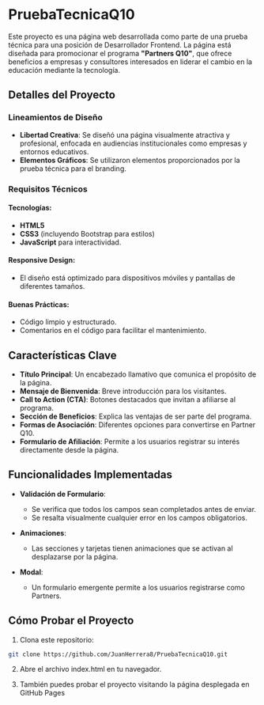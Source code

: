 # PruebaTecnicaQ10

Este proyecto es una página web desarrollada como parte de una prueba técnica para una posición de Desarrollador Frontend. La página está diseñada para promocionar el programa **"Partners Q10"**, que ofrece beneficios a empresas y consultores interesados en liderar el cambio en la educación mediante la tecnología.

## Detalles del Proyecto

### Lineamientos de Diseño

- **Libertad Creativa**: Se diseñó una página visualmente atractiva y profesional, enfocada en audiencias institucionales como empresas y entornos educativos.
- **Elementos Gráficos**: Se utilizaron elementos proporcionados por la prueba técnica para el branding.

### Requisitos Técnicos

#### Tecnologías:

- **HTML5**
- **CSS3** (incluyendo Bootstrap para estilos)
- **JavaScript** para interactividad.

#### Responsive Design:

- El diseño está optimizado para dispositivos móviles y pantallas de diferentes tamaños.

#### Buenas Prácticas:

- Código limpio y estructurado.
- Comentarios en el código para facilitar el mantenimiento.

## Características Clave

- **Título Principal**: Un encabezado llamativo que comunica el propósito de la página.
- **Mensaje de Bienvenida**: Breve introducción para los visitantes.
- **Call to Action (CTA)**: Botones destacados que invitan a afiliarse al programa.
- **Sección de Beneficios**: Explica las ventajas de ser parte del programa.
- **Formas de Asociación**: Diferentes opciones para convertirse en Partner Q10.
- **Formulario de Afiliación**: Permite a los usuarios registrar su interés directamente desde la página.

## Funcionalidades Implementadas

- **Validación de Formulario**:

  - Se verifica que todos los campos sean completados antes de enviar.
  - Se resalta visualmente cualquier error en los campos obligatorios.

- **Animaciones**:

  - Las secciones y tarjetas tienen animaciones que se activan al desplazarse por la página.

- **Modal**:
  - Un formulario emergente permite a los usuarios registrarse como Partners.

## Cómo Probar el Proyecto

1. Clona este repositorio:

```bash
git clone https://github.com/JuanHerrera8/PruebaTecnicaQ10.git

```

2. Abre el archivo index.html en tu navegador.

3. También puedes probar el proyecto visitando la página desplegada en GitHub Pages
